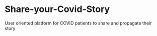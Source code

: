 # Share-your-Covid-Story
User oriented platform for COVID patients to share and propagate their story
